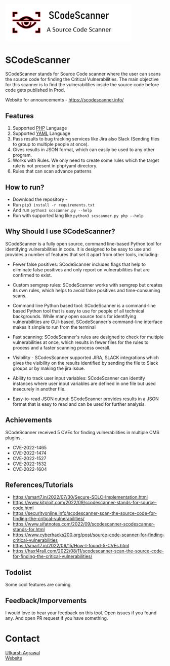 <img src="/media/mylogo2.png" width=400>

# SCodeScanner
SCodeScanner stands for Source Code scanner where the user can scans the source code for finding the Critical Vulnerabilities. The main objective for this scanner is to find the vulnerabilities inside the source code before code gets published in Prod.

Website for announcements - https://scodescanner.info/

## Features

1) Supported <a href="https://github.com/agrawalsmart7/scodescanner/tree/main/src/php"> PHP</a> Language<br>
2) Supported <a href="https://github.com/agrawalsmart7/scodescanner/tree/main/src/yaml">YAML</a> Language<br>
3) Pass results to bug tracking services like Jira also Slack (Sending files to group to multiple people at once).<br>
4) Gives results in JSON format, which can easily be used to any other program.
5) Works with Rules. We only need to create some rules which the target rule is not present in php/yaml directory.
6) Rules that can scan advance patterns
  
## How to run?

- Download the repository -<br>
- Run `pip3 install -r requirements.txt` <br>
- And run `python3 scscanner.py --help` <br>
- Run with supported lang like `python3 scscanner.py php --help`

## Why Should I use SCodeScanner?

SCodeScanner is a fully open source, command line-based Python tool for identifying vulnerabilities in code. It is designed to be easy to use and provides a number of features that set it apart from other tools, including:

- Fewer false positives: SCodeScanner includes flags that help to eliminate false positives and only report on vulnerabilities that are confirmed to exist.

- Custom semgrep rules: SCodeScanner works with semgrep but creates its own rules, which helps to avoid false positives and time-consuming scans.

- Command line Python based tool: SCodeScanner is a command-line based Python tool that is easy to use for people of all technical backgrounds. While many open source tools for identifying vulnerabilities are GUI-based, SCodeScanner's command-line interface makes it simple to run from the terminal

- Fast scanning: SCodeScanner's rules are designed to check for multiple vulnerabilities at once, which results in fewer files for the rules to process and a faster scanning process overall.

- Visibility - SCodesScanner supported JIRA, SLACK integrations which gives the visibility on the results identified by sending the file to Slack groups or by making the jira Issue.

- Ability to track user input variables: SCodeScanner can identify instances where user input variables are defined in one file but used insecurely in another file.

- Easy-to-read JSON output: SCodeScanner provides results in a JSON format that is easy to read and can be used for further analysis.

## Achievements

SCodeScanner received 5 CVEs for finding vulnerabilities in multiple CMS plugins.
  
* CVE-2022-1465
* CVE-2022-1474
* CVE-2022-1527 
* CVE-2022-1532
* CVE-2022-1604

## References/Tutorials

* https://smart7.in/2022/07/30/Secure-SDLC-Implementation.html
* https://www.kitploit.com/2022/09/scodescanner-stands-for-source-code.html
* https://securityonline.info/scodescanner-scan-the-source-code-for-finding-the-critical-vulnerabilities/
* https://www.sifatnotes.com/2022/09/scodescanner-scodescanner-stands-for.html
* https://www.cyberhacks200.org/post/source-code-scanner-for-finding-critical-vulnerabilities
* https://smart7.in/2022/06/15/How-I-found-5-CVEs.html
* https://haxf4rall.com/2022/08/11/scodescanner-scan-the-source-code-for-finding-the-critical-vulnerabilities/

## Todolist

Some cool features are coming.

## Feedback/Imporvements

I would love to hear your feedback on this tool. Open issues if you found any. And open PR request if you have something.

# Contact

<a href="https://twitter.com/agrawalsmart7">Utkarsh Agrawal</a><br>
<a href="https://smart7.in">Website</a>
